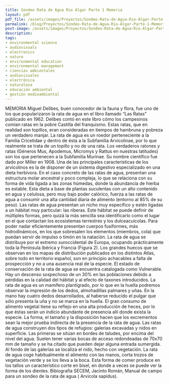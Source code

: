```yaml
---
title: Sondeo Rata de Agua Rio Algar Parte 1 Memoria
layout: pdf
pdf_file: /assets/images/Proyectos/Sondeo-Rata-de-Agua-Rio-Algar-Parte-1-Memoria.pdf
permalink: /blog/Proyectos/Sondeo-Rata-de-Agua-Rio-Algar-Parte-1-Memoria
post-image: /assets/images/Proyectos/Sondeo-Rata-de-Agua-Rio-Algar-Parte-1-Memoria_thumbnail.png
description:
tags:
- environmental science
- audiovisuals
- electronics
- nature
- environmental education
- environmental management
- ciencias ambientales
- audiovisuales
- electrónica
- naturaleza
- educación ambiental
- gestión medioambiental
---
```


MEMORIA Miguel Delibes, buen conocedor de la fauna y flora, fue uno de los que popularizaron la rata de agua en el libro llamado “Las Ratas” publicado en 1962. Delibes contó en este libro cómo los campesinos comían ratas en la pobre Castilla del franquismo. Estas ratas, que en realidad son topillos, eran consideradas en tiempos de hambruna y pobreza un verdadero manjar. La rata de agua es un roedor perteneciente a la Familia Cricetidae y dentro de ésta a la Subfamilia Arvicolinae, por lo que realmente se trata de un topillo y no de una rata. Los verdaderos ratones y ratas (Géneros Mus, Apodemus, Micromys y Rattus en nuestras latitudes) son los que pertenecen a la Subfamilia Murinae. Su nombre científico fue dado por Miller en 1908. Una de las principales características de los arvicolinos es la de disponer de un sistema digestivo especializado en una dieta herbívora. En el caso concreto de las ratas de agua, presentan una estructura molar ancestral y poco compleja, lo que se relaciona con su forma de vida ligada a las zonas húmedas, donde la abundancia de hierba es estable. Esta dieta a base de plantas suculentas con un alto contenido en agua y celulosa, pero muy bajo poder calórico, fuerza a las ratas de agua a consumir una alta cantidad diaria de alimento (entorno al 85% de su peso). Las ratas de agua presentan un nicho muy específico y estén ligadas a un hábitat muy particular: las riberas. Este hábitat se puede definir de múltiples formas, pero quizá la más sencilla sea identificarlo como el lugar en el que contactan los ecosistemas terrestres y los dulceacuícolas. Para poder nadar eficientemente presentan cuerpos fusiformes, más hidrodinámicos, en los que sobresalen los elementos (miembros, cola) que puedan servir de impulso o timón en la natación. La rata de agua se distribuye por el extremo suroccidental de Europa, ocupando prácticamente toda la Península Ibérica y Francia (Figura 2). Los grandes huecos que se observan en los mapas de distribución publicados en los distintos Atlas, sobre todo en territorio español, son en principio achacables a falta de prospección y no a una ausencia real de la especie. El estado de conservación de la rata de agua se encuentra catalogada como Vulnerable. Hay un descenso sospechoso de un 30% en las poblaciones debido a pérdidas en la calidad del hábitat y al efecto de taxones introducidos. La rata de agua es un mamífero plantígrado, por lo que en la huella podremos observar la impresión de los dedos, almohadillas palmares y uñas. En la mano hay cuatro dedos desarrollados, al haberse reducido el pulgar que sólo presenta la uña y no se marca en la huella. El gran consumo de alimento vegetal tiene su reflejo en una alta producción de heces, por lo que éstas serán un indicio abundante de presencia allí donde exista la especie. La forma, el tamaño y la disposición hacen que los excrementos sean la mejor prueba indirecta de la presencia de la rata de agua. Las ratas de agua construyen dos tipos de refugios: galerías excavadas y nidos en superficie. Las primeras se sitúan en bordes de taludes, por encima del nivel del agua. Suelen tener varias bocas de acceso redondeadas de 70x70 mm de tamaño y se ha citado que pueden dejar alguna entrada sumergida. Al fondo de las galerías se localiza el nido, hecho con vegetación. La rata de agua coge habitualmente el alimento con las manos, corta trozos de vegetación verde y se los lleva a la boca. Esta forma de comer produce en los tallos un característico corte en bisel, en donde a veces se puede ver la forma de los dientes. Bibiografía SECEM, Jacinto Román, Manual de campo para un sondeo de la rata de agua ( Arvicola sapidus).

